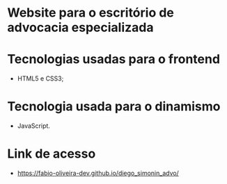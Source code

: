 # Website para o escritório de advocacia especializada

# Tecnologias usadas para o frontend
- HTML5 e CSS3;

# Tecnologia usada para o dinamismo
- JavaScript.

# Link de acesso
- https://fabio-oliveira-dev.github.io/diego_simonin_advo/